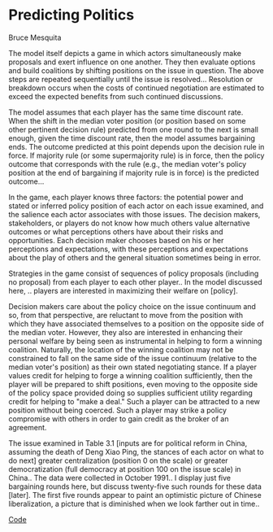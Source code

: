 # Predicting Politics

Bruce Mesquita

The model itself depicts a game in which actors simultaneously make
proposals and exert influence on one another. They then evaluate
options and build coalitions by shifting positions on the issue in
question. The above steps are repeated sequentially until the issue is
resolved... Resolution or breakdown occurs when the costs of continued
negotiation are estimated to exceed the expected benefits from such
continued discussions.

The model assumes that each player has the same time discount
rate. When the shift in the median voter position (or position based
on some other pertinent decision rule) predicted from one round to the
next is small enough, given the time discount rate, then the model
assumes bargaining ends. The outcome predicted at this point depends
upon the decision rule in force. If majority rule (or some
supermajority rule) is in force, then the policy outcome that
corresponds with the rule (e.g., the median voter's policy position at
the end of bargaining if majority rule is in force) is the predicted
outcome...

In the game, each player knows three factors: the potential power and
stated or inferred policy position of each actor on each issue
examined, and the salience each actor associates with those
issues. The decision makers, stakeholders, or players do not know how
much others value alternative outcomes or what perceptions others have
about their risks and opportunities. Each decision maker chooses
based on his or her perceptions and expectations, with these
perceptions and expectations about the play of others and the general
situation sometimes being in error.

Strategies in the game consist of sequences of policy proposals
(including no proposal) from each player to each other player.. In the
model discussed here, .. players are interested in maximizing their
welfare on [policy].

Decision makers care about the policy choice on the issue continuum
and so, from that perspective, are reluctant to move from the position
with which they have associated themselves to a position on the
opposite side of the median voter. However, they also are interested
in enhancing their personal welfare by being seen as instrumental in
helping to form a winning coalition. Naturally, the location of the
winning coalition may not be constrained to fall on the same side of
the issue continuum (relative to the median voter's position) as their
own stated negotiating stance. If a player values credit for helping
to forge a winning coalition sufficiently, then the player will be
prepared to shift positions, even moving to the opposite side of the
policy space provided doing so supplies sufficient utility regarding
credit for helping to "make a deal." Such a player can be attracted to
a new position without being coerced. Such a player may strike a
policy compromise with others in order to gain credit as the broker of
an agreement.

The issue examined in Table 3.1 [inputs are for political reform in
China, assuming the death of Deng Xiao Ping, the stances of each actor
on what to do next] greater centralization (position 0 on the scale)
or greater democratization (full democracy at position 100 on the
issue scale) in China..  The data were collected in October 1991.. I
display just five bargaining rounds here, but discuss twenty-five such
rounds for these data [later]. The first five rounds appear to paint
an optimistic picture of Chinese liberalization, a picture that is
diminished when we look farther out in time..

[Code](predicting-politics-mesquita-code.md)


